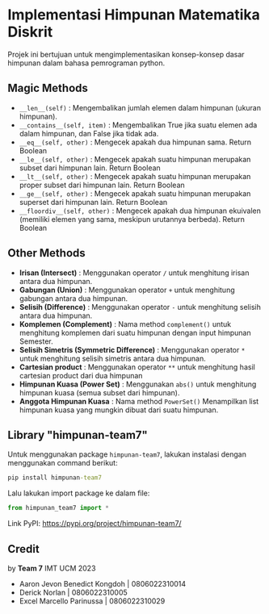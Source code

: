 # Implementasi Himpunan Matematika Diskrit
Projek ini bertujuan untuk mengimplementasikan konsep-konsep dasar himpunan dalam bahasa pemrograman python.

## Magic Methods
- `__len__(self)` : Mengembalikan jumlah elemen dalam himpunan (ukuran himpunan).
- `__contains__(self, item)` : Mengembalikan True jika suatu elemen ada dalam himpunan, dan False jika tidak ada.
- `__eq__(self, other)` : Mengecek apakah dua himpunan sama. Return Boolean
- `__le__(self, other)` : Mengecek apakah suatu himpunan merupakan subset dari himpunan lain. Return Boolean
- `__lt__(self, other)` : Mengecek apakah suatu himpunan merupakan proper subset dari himpunan lain. Return Boolean
- `__ge__(self, other)` : Mengecek apakah suatu himpunan merupakan superset dari himpunan lain. Return Boolean
- `__floordiv__(self, other)` : Mengecek apakah dua himpunan ekuivalen (memiliki elemen yang sama, meskipun urutannya berbeda). Return Boolean

## Other Methods
- **Irisan (Intersect)** : Menggunakan operator `/` untuk menghitung irisan antara dua himpunan.
- **Gabungan (Union)** : Menggunakan operator `+` untuk menghitung gabungan antara dua himpunan.
- **Selisih (Difference)** : Menggunakan operator `-` untuk menghitung selisih antara dua himpunan.
- **Komplemen (Complement)** : Nama method `complement()`  untuk menghitung komplemen dari suatu himpunan dengan input himpunan Semester.
- **Selisih Simetris (Symmetric Difference)** : Menggunakan operator `*` untuk menghitung selisih simetris antara dua himpunan.
- **Cartesian product** : Menggunakan operator `**` untuk menghitung hasil cartesian product dari dua himpunan
- **Himpunan Kuasa (Power Set)** : Menggunakan `abs()` untuk menghitung himpunan kuasa (semua subset dari himpunan).
- **Anggota Himpunan Kuasa** : Nama method  `PowerSet()` Menampilkan list himpunan kuasa yang mungkin dibuat dari suatu himpunan.

## Library "himpunan-team7"
Untuk menggunakan package `himpunan-team7`, lakukan instalasi dengan menggunakan command berikut:
```cmd
pip install himpunan-team7
```

Lalu lakukan import package ke dalam file:
```python
from himpunan_team7 import *
```

Link PyPI: https://pypi.org/project/himpunan-team7/

## Credit
by **Team 7** IMT UCM 2023
- Aaron Jevon Benedict Kongdoh | 0806022310014
- Derick Norlan | 0806022310005
- Excel Marcello Parinussa | 0806022310029
